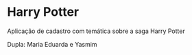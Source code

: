 # Harry Potter
 
Aplicação de cadastro com temática sobre a saga Harry Potter

Dupla: Maria Eduarda e Yasmim
